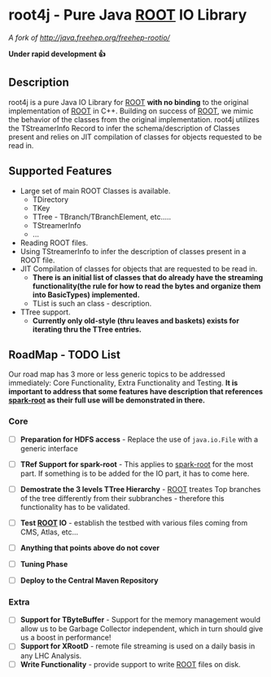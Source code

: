 # root4j - Pure Java [ROOT](https://root.cern.ch/) IO Library
*A fork of http://java.freehep.org/freehep-rootio/*

**Under rapid development :+1:**

## Description
root4j is a pure Java IO Library for [ROOT](https://root.cern.ch/) __with no binding__ to the original implementation of [ROOT](https://root.cern.ch/) in C++. Building on success of [ROOT](https://root.cern.ch/), we mimic the behavior of the classes from the original implementation. root4j utilizes the TStreamerInfo Record to infer the schema/description of Classes present and relies on JIT compilation of classes for objects requested to be read in. 

## Supported Features
- Large set of main ROOT Classes is available. 
  - TDirectory
  - TKey
  - TTree - TBranch/TBranchElement, etc.....
  - TStreamerInfo
  - ...
- Reading ROOT files.
- Using TStreamerInfo to infer the description of classes present in a ROOT file.
- JIT Compilation of classes for objects that are requested to be read in.
  - **There is an initial list of classes that do already have the streaming functionality(the rule for how to read the bytes and organize them into BasicTypes) implemented.**
  - TList is such an class - description.
- TTree support.
  - __Currently only old-style (thru leaves and baskets) exists for iterating thru the TTree entries.__

## RoadMap - TODO List
Our road map has 3 more or less generic topics to be addressed immediately: Core Functionality, Extra Functionality and Testing. __It is important to address that some features have description that references [spark-root](https://github.com/diana-hep/spark-root) as their full use will be demonstrated in there.__

### Core 
- [ ] **Preparation for HDFS access** - Replace the use of `java.io.File` with a generic interface
- [ ] **TRef Support for spark-root** - This applies to [spark-root](https://github.com/diana-hep/spark-root) for the most part. If something is to be added for the IO part, it has to come here.
- [ ] **Demostrate the 3 levels TTree Hierarchy** - [ROOT](https://root.cern.ch/) treates Top branches of the tree differently from their subbranches - therefore this functionality has to be validated.
- [ ] **Test [ROOT](https://root.cern.ch/) IO** - establish the testbed with various files coming from CMS, Atlas, etc... 
- [ ] **Anything that points above do not cover**

- [ ] **Tuning Phase**
- [ ] **Deploy to the Central Maven Repository**

### Extra
- [ ] **Support for TByteBuffer** - Support for the memory management would allow us to be Garbage Collector independent, which in turn should give us a boost in performance!
- [ ] **Support for XRootD** - remote file streaming is used on a daily basis in any LHC Analysis.
- [ ] **Write Functionality** - provide support to write [ROOT](https://root.cern.ch/) files on disk.
